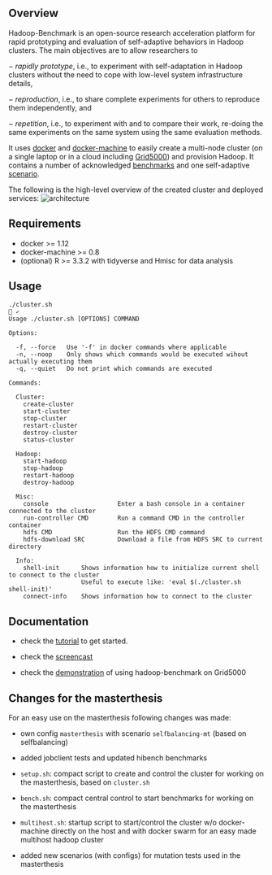 ## Overview

Hadoop-Benchmark is an open-source research acceleration platform for rapid prototyping and evaluation of self-adaptive behaviors in Hadoop clusters.
The main objectives are to allow researchers to

− _rapidly prototype_, i.e., to experiment with self-adaptation in Hadoop clusters without the need to cope with low-level system infrastructure details,

− _reproduction_, i.e., to share complete experiments for others to reproduce them independently, and

− _repetition_, i.e., to experiment with and to compare their work, re-doing the same experiments on the same system using the same evaluation methods.

It uses [docker](https://www.docker.com/products/docker-engine) and [docker-machine](https://www.docker.com/products/docker-machine) to easily create a multi-node cluster (on a single laptop or in a cloud including [Grid5000](https://github.com/Spirals-Team/docker-machine-driver-g5k)) and provision Hadoop.
It contains a number of acknowledged [benchmarks](https://github.com/Spirals-Team/hadoop-benchmark/tree/master/benchmarks) and one self-adaptive [scenario](https://github.com/Spirals-Team/hadoop-benchmark/tree/master/scenarios/self-balancing-example).

The following is the high-level overview of the created cluster and deployed services:
![architecture](https://www.evernote.com/shard/s15/sh/f49ba1b9-b09b-4bce-8919-43e7f3cfffb2/a5254cdbaffe15de/res/4a92c1e1-055f-44b9-bac2-9197f815b8c1/architecture.png?resizeSmall&width=832)

## Requirements

- docker >= 1.12
- docker-machine >= 0.8
- (optional) R >= 3.3.2 with tidyverse and Hmisc for data analysis

## Usage

```
./cluster.sh                                                                              ✓
Usage ./cluster.sh [OPTIONS] COMMAND

Options:

  -f, --force   Use '-f' in docker commands where applicable
  -n, --noop    Only shows which commands would be executed wihout actually executing them
  -q, --quiet   Do not print which commands are executed

Commands:

  Cluster:
    create-cluster
    start-cluster
    stop-cluster
    restart-cluster
    destroy-cluster
    status-cluster

  Hadoop:
    start-hadoop
    stop-hadoop
    restart-hadoop
    destroy-hadoop

  Misc:
    console                   Enter a bash console in a container connected to the cluster
    run-controller CMD        Run a command CMD in the controller container
    hdfs CMD                  Run the HDFS CMD command
    hdfs-download SRC         Download a file from HDFS SRC to current directory

  Info:
    shell-init      Shows information how to initialize current shell to connect to the cluster
                    Useful to execute like: 'eval $(./cluster.sh shell-init)'
    connect-info    Shows information how to connect to the cluster
```

## Documentation

- check the [tutorial](https://github.com/Spirals-Team/hadoop-benchmark/wiki/Tutorial) to get started.

- check the [screencast](https://asciinema.org/a/8bibyzinreyz30f0dkjk75yhv)

- check the [demonstration](https://youtu.be/T6m4OM3nvGc) of using hadoop-benchmark on Grid5000

## Changes for the masterthesis

For an easy use on the masterthesis following changes was made:

- own config `masterthesis` with scenario `selfbalancing-mt` (based on selfbalancing)

- added jobclient tests and updated hibench benchmarks

- `setup.sh`: compact script to create and control the cluster for working on the masterthesis, based on `cluster.sh`

- `bench.sh`: compact central control to start benchmarks for working on the masterthesis

- `multihost.sh`: startup script to start/control the cluster w/o docker-machine directly on the host and with docker swarm for an easy made multihost hadoop cluster

- added new scenarios (with configs) for mutation tests used in the masterthesis

